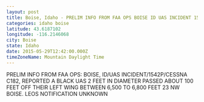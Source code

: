 ```yaml
---
layout: post
title: Boise, Idaho - PRELIM INFO FROM FAA OPS BOISE ID UAS INCIDENT 1542P CESSNA C182 REPORTED A BLACK
categories: idaho boise
latitude: 43.6187102
longitude: -116.2146068
city: Boise
state: Idaho
date: 2015-05-29T12:42:00.000Z
timeZoneName: Mountain Daylight Time
---
```


PRELIM INFO FROM FAA OPS: BOISE, ID/UAS INCIDENT/1542P/CESSNA C182, REPORTED A BLACK UAS 2 FEET IN DIAMETER PASSED ABOUT 100 FEET OFF THEIR LEFT WING BETWEEN 6,500 TO 6,800 FEET 23 NW BOISE. LEOS NOTIFICATION UNKNOWN